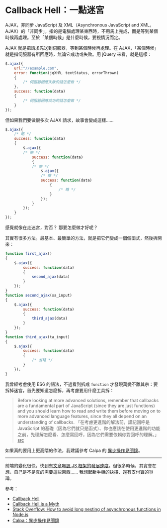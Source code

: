 # Callback Hell：一點迷宮

AJAX，非同步 JavaScript 及 XML（Asynchronous JavaScript and XML，AJAX）的「非同步」，指的是電腦處理某東西時，不用馬上完成，而是等到某個時候再處理。至於「某個時候」是什麼時候，要視情況而定。

AJAX 就是把請求先送到伺服器，等到某個時候再處理。在 AJAX，「某個時候」就是指伺服器有所回應時，無論它成功或失敗。用 jQuery 來看，就是這樣：

```javascript
$.ajax({
    url:"//example.com",
    error: function(jqXHR, textStatus, errorThrown)
    {
        /* 伺服器回應失敗的話怎麼做 */
    },
    success: function(data)
    {
        /* 伺服器回應成功的話怎麼做 */
    }
});
```

但如果我們要做很多次 AJAX 請求，故事會變成這樣……

```javascript
$.ajax({
    /* 略 */
    success: function(data)
    {
        $.ajax({
        /* 略 */
            success: function(data)
            {
            /* 略 */
                $.ajax({
                /* 略 */
                success: function(data)
                    {
                        /* 略 */
                    }
                });
            }
        });
    }
});
```

感覺就像在走迷宮，對否？
那要怎麼做才好呢？

其實有很多方法。最基本、最簡單的方法，就是把它們變成一個個函式，然後拆開來：

```javascript
function first_ajax()
{
    $.ajax({
        success: function(data)
        {
            second_ajax(data)
        }
    });
}
function second_ajax(sa_input)
{
    $.ajax({
        success: function(data)
        {
            third_ajax(data)
        }
    });
}
function third_ajax(ta_input)
{
    $.ajax({
        success: function(data)
        {
            /* 省略 */
        }
    });
}
```

我曾經考慮使用 ES6 的語法，不過看到拆成 `function` 才發現萬變不離其宗：要拆掉迷宮，首先要知道怎麼拆，再考慮要用什麼工具拆：
> Before looking at more advanced solutions, remember that callbacks are a fundamental part of JavaScript (since they are just functions) and you should learn how to read and write them before moving on to more advanced language features, since they all depend on an understanding of callbacks.
> 「在考慮更進階的解法前，謹記回呼是 JavaScript 的基礎（因為它們就只是函式）、你也應該在使用更進階的功能之前，先理解怎麼看、怎麼寫回呼，因為它們需要依賴你對回呼的理解。」
[src](http://callbackhell.com/)

如果真的要用上更高階的作法，我建議參考 Calpa 的 [異步操作見聞錄](https://calpa.me/2017/09/27/async-summary/)。

----

前端的變化很快，快到[有文章嘲諷 JS 框架的發展速度](https://hackernoon.com/how-it-feels-to-learn-javascript-in-2016-d3a717dd577f)。但很多時候，其實會在想，自己是不是真的需要這些東西……
我想起新手機的抉擇、還有支付寶的爭論。

參考：

* [Callback Hell](http://callbackhell.com)
* [Callback Hell is a Myth](http://thecodebarbarian.com/2015/03/20/callback-hell-is-a-myth)
* [Stack Overflow: How to avoid long nesting of asynchronous functions in Node.js](https://stackoverflow.com/questions/4234619/how-to-avoid-long-nesting-of-asynchronous-functions-in-node-js)
* [Calpa：異步操作見聞錄](https://calpa.me/blog/async-summary)
